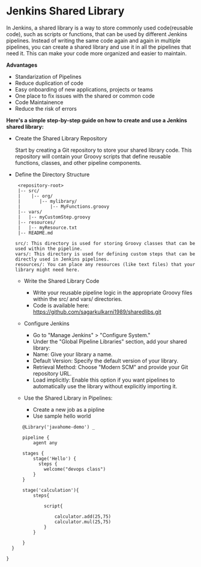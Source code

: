 # Jenkins Shared Library

In Jenkins, a shared library is a way to store commonly used code(reusable code), such as scripts or functions, that can be used by different Jenkins pipelines.
Instead of writing the same code again and again in multiple pipelines, you can create a shared library and use it in all the pipelines that need it. This can make your code more organized and easier to maintain.

**Advantages**

 - Standarization of Pipelines
 - Reduce duplication of code
 - Easy onboarding of new applications, projects or teams
 - One place to fix issues with the shared or common code
 - Code Maintainence
 - Reduce the risk of errors

**Here's a simple step-by-step guide on how to create and use a Jenkins shared library:**

 - Create the Shared Library Repository
   
   Start by creating a Git repository to store your shared library code. This repository will contain your Groovy scripts that define reusable functions, classes, and other pipeline components.
   
 - Define the Directory Structure
   
    ```
     <repository-root>
     |-- src/
     |    |-- org/
     |       |-- mylibrary/
     |           |-- MyFunctions.groovy
     |-- vars/
     |   |-- myCustomStep.groovy
     |-- resources/
     |   |-- myResource.txt
     |-- README.md
    
    ```
    
       src/: This directory is used for storing Groovy classes that can be used within the pipeline.
       vars/: This directory is used for defining custom steps that can be directly used in Jenkins pipelines.
       resources/: You can place any resources (like text files) that your library might need here.

   - Write the Shared Library Code

       - Write your reusable pipeline logic in the appropriate Groovy files within the src/ and vars/ directories.
       - Code is available here: https://github.com/sagarkulkarni1989/sharedlibs.git
     
     

   - Configure Jenkins
  
        - Go to "Manage Jenkins" > "Configure System."
        - Under the "Global Pipeline Libraries" section, add your shared library:
        - Name: Give your library a name.
        - Default Version: Specify the default version of your library.
        - Retrieval Method: Choose "Modern SCM" and provide your Git repository URL.
        - Load implicitly: Enable this option if you want pipelines to automatically use the library without explicitly importing it.

   - Use the Shared Library in Pipelines:
     
      - Create a new job as a pipline
      - Use sample hello world
     
  ```
        @Library('javahome-demo') _

        pipeline {
            agent any

        stages {
            stage('Hello') {
              steps {
                welcome("devops class")
            }
        }
        
        stage('calculation'){
            steps{
                
                script{
                    
                    calculator.add(25,75)
                    calculator.mul(25,75)
                }
            }
            
        }
    }
   
}


 ```
     
